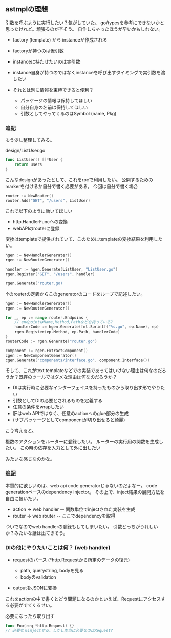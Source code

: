 ## astmplの理想

引数を呼ぶように実行したい？気がしていた。
go/typesを参考にできないかと思ったけれど。頑張るのが辛そう。
自作しちゃったほうが早いかもしれない。

- factory (template) から instanceが作成される
- factoryが持つのは仮引数
- instanceに持たせたいのは実引数
- instance自身が持つのではなくinstanceを呼び出すタイミングで実引数を渡したい
- それとは別に情報を束縛できると便利？

  - パッケージの情報は保持してほしい
  - 自分自身の名前は保持してほしい
  - 引数としてやってくるのはSymbol (name, Pkg)

### 追記

もう少し整理してみる。

design/ListUser.go

```go
func ListUser() []*User {
    return users
}
```

こんなdesignがあったとして、これをrpcで利用したい。
公開するためのmarkerを付けるか自分で書く必要がある。
今回は自分で書く場合

```go
router := NewRouter()
router.Add("GET", "/users", ListUser)
```

これで以下のように動いてほしい

- http.HandlerFuncへの変換
- webAPIのrouterに登録

変換はtemplateで提供されていて、このためにtemplateの変換結果を利用したい。

```go
hgen := NewHandlerGenerater()
rgen := NewRouterGenerator()

handler := hgen.Generate(ListUser, "ListUser.go")
rgen.Register("GET", "/users", handler)

rgen.Generate("router.go)
```

↑のrouterの定義からこのgeneratorのコードをループで記述したい。

```go
hgen := NewHandlerGenerater()
rgen := NewRouterGenerator()

for _, ep := range router.Endpoins {
    // endpointはName,Method,Pathなどを持っている?
    handlerCode := hgen.Generate(fmt.Sprintf("%s.go", ep.Name), ep)
    rgen.Register(ep.Method, ep.Path, handlerCode)
}
routerCode := rgen.Generate("router.go")

component := rgen.ExtractComponent()
cgen := NewComponentGenerator()
cgen.Generate("components/interface.go", component.Interface())
```

そして、これがtext templateなどでの実装であってはいけない理由は何なのだろうか？既存のツールではダメな理由は何なのだろうか？

- DIは実行時に必要なインターフェイスを持ったものから取り出す形でやりたい
- 引数としてDIの必要とされるものを定義する
- 任意の条件をwrapしたい
- 肝はweb APIではなく、任意のactionへのglue部分の生成
- (サブパッケージとしてcomponentが切り出せると綺麗)

こう考えると、

複数のアクションをルーターに登録したい。
ルーターの実行用の関数を生成したい。
この時の依存を入力として外に出したい

みたいな感じなのかな。

### 追記

本質的に欲しいのは、web api code generatorじゃないのだよなー。
code generationベースのdependency injector。
その上で、inject結果の展開方法を自由に扱いたい。

- action -> web handler -- 関数単位でinjectされた実装を生成
- router -> web router -- ここでdependencyを取得

ついでなのでweb handlerの登録もしてしまいたい。
引数どっちがうれしいか？みたいな話は出てきそう。

### DIの他にやりたいことは何？ (web handler)

- requestのパース (*http.Requestから所定のデータの復元)

  - path, querystring, bodyを見る
  - bodyのvalidation
- outputをJSONに変換

これをactionの中で書くとどう問題になるのかといえば、Requestにアクセスする必要がでてくるせい。

必要になったら取り出す

```go
func Foo(req *http.Request) {}
// 必要ならinjectする。しかし本当に必要なのはRequest?
```
